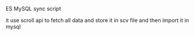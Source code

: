 ES MySQL sync script

it use scroll api to fetch all data and store it in scv file and then import it in mysql